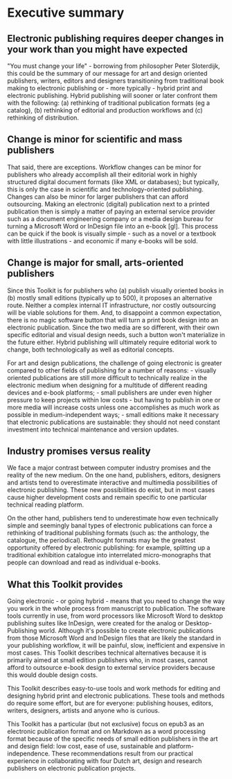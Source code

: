 # Executive summary

## Electronic publishing requires deeper changes in your work than you might have expected

"You must change your life" - borrowing from philosopher Peter Sloterdijk, this could be the summary of our message for art and design oriented publishers, writers, editors and designers transitioning from traditional book making to electronic publishing or - more typically - hybrid print and electronic publishing. Hybrid publishing will sooner or later confront them with the following: (a) rethinking of traditional publication formats (eg a catalog), (b) rethinking of editorial and production workflows and (c) rethinking of distribution.

## Change is minor for scientific and mass publishers

That said, there are exceptions. Workflow changes can be minor for
publishers who already accomplish all their editorial work in highly
structured digital document formats (like XML or databases); but
typically, this is only the case in scientific and technology-oriented
publishing. Changes can also be minor for larger publishers that can
afford outsourcing. Making an electronic (digital) publication next to a printed publication then is simply a matter of paying an external service provider such as a document engineering company or a media design bureau for turning a Microsoft Word or InDesign file into an e-book [gl]. This process can be quick if the book is visually simple - such as a novel or a textbook with little illustrations - and economic if many e-books will be sold.

## Change is major for small, arts-oriented publishers

Since this Toolkit is for publishers who (a) publish visually
oriented books in (b) mostly small editions (typically up to 500), it
proposes an alternative route. Neither a complex internal IT
infrastructure, nor costly outsourcing will be viable solutions for
them. And, to disappoint a common expectation, there is no magic
software button that will turn a print book design into an electronic
publication. Since the two media are so different, with their own specific editorial and visual design needs, such a button won't materialize in the future either. Hybrid publishing will ultimately require editorial work to change, both technologically as well as editorial concepts.

For art and design publications, the challenge of going electronic is
greater compared to other fields of publishing for a number of reasons: -
visually oriented publications are still more difficult to technically
realize in the electronic medium when designing for a multitude of
different reading devices and e-book platforms; - small publishers are
under even higher pressure to keep projects within low costs - but
having to publish in one or more media will increase costs unless one
accomplishes as much work as possible in medium-independent ways; -
small editions make it necessary that electronic publications are
sustainable: they should not need constant investment into technical
maintenance and version updates.

## Industry promises versus reality

We face a major contrast between computer industry promises and
the reality of the new medium. On the one hand, publishers, editors,
designers and artists tend to overestimate interactive and multimedia
possibilities of electronic publishing. These new possibilities do
exist, but in most cases cause higher development costs and remain
specific to one particular technical reading platform.

<!-- I'd add that some of these 'new' possibilities are not that new as Voyager company, among others, was experimenting with them during the '90s. Also, it's not necessarely true that these possibilities are of an actual interest for readers/users.

http://en.m.wikipedia.org/wiki/Voyager_Company

http://www.nytimes.com/2013/12/02/technology/e-books-hold-tight-to-features-of-their-print-predecessors.html?pagewanted=all&_r=0 -->

On the other hand, publishers tend to underestimate how even technically simple and seemingly banal types of electronic publications can force a rethinking of traditional publishing formats (such as: the anthology, the catalogue, the periodical). Rethought formats may be the greatest opportunity offered by electronic publishing: for example, splitting up a traditional exhibition catalogue into interrelated micro-monographs that people can download and read as individual e-books.

## What this Toolkit provides

Going electronic - or going hybrid - means that you need to change the
way you work in the whole process from manuscript to publication. The
software tools currently in use, from word processors like Microsoft
Word to desktop publishing suites like InDesign, were created for the
analog or Desktop-Publishing world. Although it's possible to create
electronic publications from those Microsoft Word and InDesign files that are
likely the standard in your publishing workflow, it will be painful,
slow, inefficient and expensive in most cases. This Toolkit describes
technical alternatives because it is primarily aimed at small edition
publishers who, in most cases, cannot afford to outsource e-book design to external service providers because this would double design costs.

This Toolkit describes easy-to-use tools and work methods for editing
and designing hybrid print and electronic publications. These tools and methods do require some effort, but are for everyone: publishing houses, editors, writers, designers, artists and anyone who is curious.

This Toolkit has a particular (but not exclusive) focus on epub3 as an
electronic publication format and on Markdown as a word processing
format because of the specific needs of small edition publishers in the art and design field: low cost, ease of use, sustainable and
platform-independence. These recommendations result from our practical
experience in collaborating with four Dutch art, design and research
publishers on electronic publication projects.
